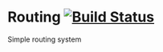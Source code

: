 # Routing [![Build Status](https://travis-ci.org/Kanfa/Routing.svg?branch=master)](https://travis-ci.org/Kanfa/Routing)
Simple routing system
